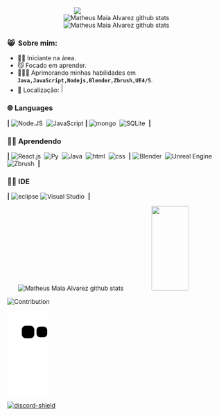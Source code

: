 <img src="https://user-images.githubusercontent.com/59892753/122819440-d97f2e80-d2b0-11eb-87dd-0d6737de5452.png" width="350px" align="right">

<div align="center">  
  <img src="https://readme-typing-svg.herokuapp.com/?color=00bfbf&size=35&center=true&vCenter=true&width=1000&lines=OLÁ,+Meu+Nome+é+SrRhyan;Eu+tenho+17+Anos;Seja+Bem-vindo(a)!+:%29" alt="Matheus Maia Alvarez github stats" /> 
</div>
<div align="center">  
  <img src="https://discord.c99.nl/widget/theme-4/318920669825859595.png" alt="Matheus Maia Alvarez github stats" /> 
</div>
<h3> 😸 &nbsp;Sobre mim: </h3>
  
- 🧑‍🎓 Iniciante na área.
- 😼 Focado em aprender.
- 👩🏻‍💻 Aprimorando minhas habilidades em **```Java,JavaScript,Nodejs,Blender,Zbrush,UE4/5```**.
- 📍 Localização: <img width="2%" height="2%" src="https://images.emojiterra.com/twitter/v14.0/512px/1f1e7-1f1f7.png">

<h3> 🌐 Languages </h3>

**|**
![Node.JS](https://img.shields.io/badge/-Node.JS-0D1117?style=for-the-badge&logo=node.js&labelColor=0D1117&textColor=0D1117)&nbsp;
![JavaScript](https://img.shields.io/badge/-JavaScript-0D1117?style=for-the-badge&logo=javascript&labelColor=0D1117&textColor=0D1117)&nbsp;**|**
![mongo](https://img.shields.io/badge/MongoDB-0D1117?style=for-the-badge&logo=mongodb&logoColor=)&nbsp;
![SQLite](https://img.shields.io/badge/Sqlite-0D1117?style=for-the-badge&logo=Sqlite&logoColor=blue)&nbsp;
**|**
<h3> 👨‍🏫 Aprendendo </h3>

**|**
![React.js](https://img.shields.io/badge/-React.js-0D1117?style=for-the-badge&logo=react&labelColor=0D1117)&nbsp;
![Py](https://img.shields.io/badge/python-0D1117?style=for-the-badge&logo=python&logoColor=)&nbsp;
![Java](https://img.shields.io/badge/Java-0D1117?style=for-the-badge&logo=Java&logoColor=white)&nbsp;
![html](https://img.shields.io/badge/html-0D1117?style=for-the-badge&logo=html&logoColor=white)&nbsp;
![css](https://img.shields.io/badge/Css-0D1117?style=for-the-badge&logo=css&logoColor=white)&nbsp;
**|**
![Blender](https://img.shields.io/badge/Blender-0D1117?style=for-the-badge&logo=Blender&logoColor=)&nbsp;
![Unreal Engine](https://img.shields.io/badge/UE4/5-0D1117?style=for-the-badge&logo=unrealengine&logoColor=)&nbsp;
![Zbrush](https://img.shields.io/badge/Zbrush-0D1117?style=for-the-badge&linklogo=zbrush&logoColor=white)&nbsp;
**|**

<h3> 👩‍💻 IDE </h3>

**|**
![eclipse](https://img.shields.io/badge/Eclipse-0D1117?style=for-the-badge&logo=eclipse&logoColor=34099e)
![Visual Studio](https://img.shields.io/badge/-Visual%20Studio-0D1117?style=for-the-badge&logo=visual-studio&logoColor=086ec2)&nbsp;
**|**

<div align="center">  
  <img width="49%" height="195px" src="https://github-readme-stats.vercel.app/api?username=SrRhyan&show_icons=true&count_private=true&hide_border=true&title_color=00bfbf&icon_color=00bfbf&text_color=c9d1d9&bg_color=0d1117" alt="Matheus Maia Alvarez github stats" /> 
  <img width="41%" height="195px" src="https://github-readme-stats.vercel.app/api/top-langs/?username=SrRhyan&layout=compact&hide_border=true&title_color=00bfbf&text_color=00bfbf&bg_color=0d1117" />
</div>

![Contribution](https://activity-graph.herokuapp.com/graph?username=SrRhyan&theme=gotham&hide_border=true&area=true)

![Cobra](https://raw.githubusercontent.com/rafaballerini/rafaballerini/b3f0627a4d59986893b502f6dc9d13ae368bbac7/github-contribution-grid-snake.svg)

[discord-invite]: https://discord.gg/QggQkFnPAU
[discord-shield]: https://img.shields.io/discord/995364777876525066?label=Discord&logo=Discord&logoColor=white&style=for-the-badge
[ ![discord-shield][] ][discord-invite]
